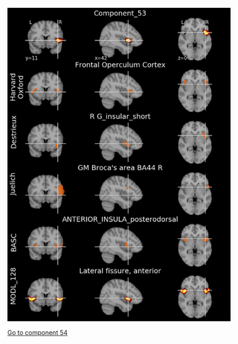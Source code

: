 ![53](preliminary/53.jpg "Component 53")

[Go to component 54](https://parietal-inria.github.io/MODL_atlas/256/54 "Component 54")
